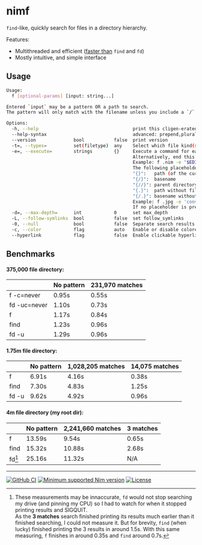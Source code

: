 [
Copyright © 2023 Gruruya <gruruya.chi4c@slmails.com>
SPDX-License-Identifier: CC-BY-SA-4.0
]:#

# nimf

`find`-like, quickly search for files in a directory hierarchy.

Features:
* Multithreaded and efficient ([faster than](#benchmarks) `find` and `fd`)
* Mostly intuitive, and simple interface

Usage
---
```sh
Usage:
  f [optional-params] [input: string...]

Entered `input` may be a pattern OR a path to search.
The pattern will only match with the filename unless you include a `/`.

Options:
  -h, --help                                   print this cligen-erated help
  --help-syntax                                advanced: prepend,plurals,..
  --version              bool           false  print version
  -t=, --types=          set(filetype)  any    Select which file kind(s) to match. File kinds include any|file|directory|link.
  -e=, --execute=        strings        {}     Execute a command for each matching search result in parallel.
                                               Alternatively, end this argument with "+" to execute the command once with all results as arguments.
                                               Example: f .nim -e "$EDITOR"+
                                               The following placeholders are substituted before the command is executed:
                                               "{}":   path (of the current search result)
                                               "{/}":  basename
                                               "{//}": parent directory
                                               "{.}":  path without file extension
                                               "{/.}": basename without file extension
                                               Example: f .jpg -e 'convert {} {.}.png'
                                               If no placeholder is present, an implicit " {}" at the end is assumed.
  -d=, --max-depth=      int            0      set max_depth
  -L, --follow-symlinks  bool           false  set follow_symlinks
  -0, --null             bool           false  Separate search results and split stdin with null characters `\0` instead of newlines `\n`.
  -c, --color            flag           auto   Enable or disable colored printing. Default is based on the `NO_COLOR` environment variable.
  --hyperlink            flag           false  Enable clickable hyperlinks in supported terminals.
```

Benchmarks
---
#### 375,000 file directory:
|              | No pattern | 231,970 matches |
|--------------|------------|-----------------|
| f -c=never   | 0.95s      | 0.55s           |
| fd -uc=never | 1.10s      | 0.73s           |
| f            | 1.17s      | 0.84s           |
| find         | 1.23s      | 0.96s           |
| fd -u        | 1.29s      | 0.96s           |

#### 1.75m file directory:
|       | No pattern | 1,028,205 matches | 14,075 matches |
|-------|------------|-------------------|----------------|
| f     | 6.91s      | 4.16s             | 0.38s          |
| find  | 7.30s      | 4.83s             | 1.25s          |
| fd -u | 9.62s      | 4.92s             | 0.96s          |

#### 4m file directory (my root dir):
|        | No pattern | 2,241,660 matches | 3 matches |
|--------|------------|-------------------|-----------|
| f      | 13.59s     | 9.54s             | 0.65s     |
| find   | 15.32s     | 10.88s            | 2.68s     |
| fd[^1] | 25.16s     | 11.32s            | N/A       |

[^1]: These measurements may be innaccurate, `fd` would not stop searching my drive (and pinning my CPU) so I had to watch for when it stopped printing results and SIGQUIT.  
As the **3 matches** search finished printing its results much earlier than it finished searching, I could not measure it. But for brevity, `find` (when lucky) finished printing the 3 results in around 1.5s. With this same measuring, `f` finishes in around 0.35s and `find` around 0.7s.

---
[![GitHub CI](../../actions/workflows/build.yml/badge.svg?branch=master)](../../actions/workflows/build.yml)
[![Minimum supported Nim version](https://img.shields.io/badge/Nim-1.9.3+-informational?logo=Nim&labelColor=232733&color=F3D400)](https://nim-lang.org)
[![License](https://img.shields.io/github/license/Gruruya/nimf?logoColor=000000&logo=GNU&labelColor=FFFFFF&color=663366)](LICENSE.md)
